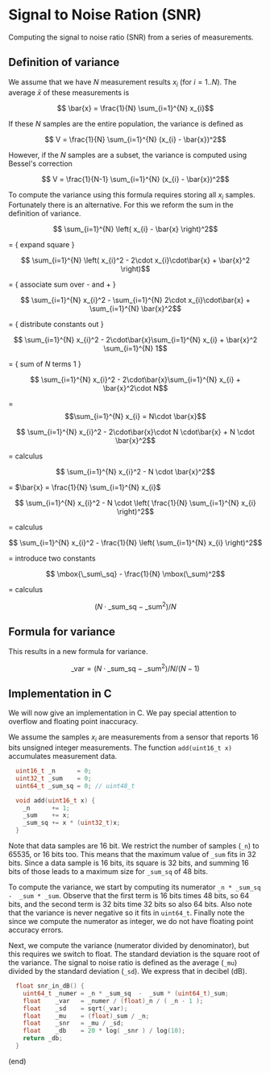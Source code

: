# Signal to Noise Ration (SNR)

Computing the signal to noise ratio (SNR) from a series of measurements.


## Definition of variance

We assume that we have $N$ measurement results $x_i$ (for $i=1..N$).
The average $\bar{x}$ of these measurements is
```math
  \bar{x} = \frac{1}{N} \sum_{i=1}^{N} x_{i}
```

If these $N$ samples are the entire population, the variance is defined as

```math
  V = \frac{1}{N} \sum_{i=1}^{N} (x_{i} - \bar{x})^2
```

However, if the $N$ samples are a subset, the variance is computed using Bessel's correction

```math
  V = \frac{1}{N-1} \sum_{i=1}^{N} (x_{i} - \bar{x})^2
```

To compute the variance using this formula requires storing all $x_{i}$ samples.
Fortunately there is an alternative. 
For this we reform the sum in the definition of variance.

```math
  \sum_{i=1}^{N} \left( x_{i} - \bar{x} \right)^2
```

= { expand square }

```math
  \sum_{i=1}^{N} \left( x_{i}^2 - 2\cdot x_{i}\cdot\bar{x} + \bar{x}^2 \right)
```

= { associate sum over - and + }

```math
  \sum_{i=1}^{N} x_{i}^2 - \sum_{i=1}^{N} 2\cdot x_{i}\cdot\bar{x} + \sum_{i=1}^{N} \bar{x}^2
```

= { distribute constants out }

```math
  \sum_{i=1}^{N} x_{i}^2 - 2\cdot\bar{x}\sum_{i=1}^{N} x_{i} + \bar{x}^2 \sum_{i=1}^{N} 1
```

= { sum of $N$ terms 1 }

```math
  \sum_{i=1}^{N} x_{i}^2 - 2\cdot\bar{x}\sum_{i=1}^{N} x_{i} + \bar{x}^2\cdot N
```

= $$\sum_{i=1}^{N} x_{i} = N\cdot \bar{x}$$

```math
  \sum_{i=1}^{N} x_{i}^2 - 2\cdot\bar{x}\cdot N \cdot\bar{x} + N \cdot \bar{x}^2
```

= calculus

```math
  \sum_{i=1}^{N} x_{i}^2 - N \cdot \bar{x}^2
```

= $\bar{x} = \frac{1}{N} \sum_{i=1}^{N} x_{i}$

```math
  \sum_{i=1}^{N} x_{i}^2 - N \cdot \left( \frac{1}{N} \sum_{i=1}^{N} x_{i} \right)^2
```

= calculus

```math
  \sum_{i=1}^{N} x_{i}^2 - \frac{1}{N} \left( \sum_{i=1}^{N} x_{i} \right)^2
```

= introduce two constants

```math
  \mbox{\_sum\_sq} - \frac{1}{N} \mbox(\_sum)^2
```

= calculus

```math
  \left( N\cdot\mbox{\_sum\_sq} - \mbox{\_sum}^2 \right) / N
```


## Formula for variance

This results in a new formula for variance.

```math
  \mbox{\_var} = \left( N\cdot\mbox{\_sum\_sq} - \mbox{\_sum}^2 \right) / N / (N-1)
```


## Implementation in C

We will now give an implementation in C.
We pay special attention to overflow and floating point inaccuracy.

We assume the samples $x_{i}$ are measurements from a sensor that 
reports 16 bits unsigned integer measurements.
The function `add(uint16_t x)` accumulates measurement data.

```c
  uint16_t _n      = 0;
  uint32_t _sum    = 0;
  uint64_t _sum_sq = 0; // uint48_t

  void add(uint16_t x) {
    _n      += 1;  
    _sum    += x;
    _sum_sq += x * (uint32_t)x;
  }
```

Note that data samples are 16 bit.
We restrict the number of samples (`_n`) to 65535, or 16 bits too.
This means that the maximum value of `_sum` fits in 32 bits.
Since a data sample is 16 bits, its square is 32 bits, and summing 16 bits of those
leads to a maximum size for `_sum_sq` of 48 bits.

To compute the variance, we start by computing its numerator `_n * _sum_sq  -  _sum * _sum`.
Observe that the first term is 16 bits times 48 bits, so 64 bits, and the
second term is 32 bits time 32 bits so also 64 bits. Also note that the variance
is never negative so it fits in `uint64_t`. Finally note the since we compute the
numerator as integer, we do not have floating point accuracy errors.

Next, we compute the variance (numerator divided by denominator), but this
requires we switch to float. The standard deviation is the square root
of the variance. The signal to noise ratio is defined as the average (`_mu`)
divided by the standard deviation (`_sd`). We express that in decibel (dB).

```c
  float snr_in_dB() {
    uint64_t _numer = _n * _sum_sq  -  _sum * (uint64_t)_sum;
    float    _var   = _numer / (float)_n / ( _n - 1 );
    float    _sd    = sqrt(_var);
    float    _mu    = (float)_sum / _n;
    float    _snr   = _mu / _sd;
    float    _db    = 20 * log( _snr ) / log(10);
    return _db;
  }
```

(end)

